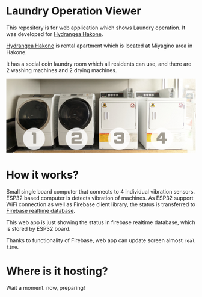 # Laundry Operation Viewer

This repository is for web application which shows Laundry operation. It was developed for [Hydrangea Hakone](https://hydrangea-hakone.com).


[Hydrangea Hakone](https://hydrangea-hakone.com) is rental apartment which is located at Miyagino area in Hakone.

It has a social coin laundry room which all residents can use, and there are 2 washing machines and 2 drying machines.

![laundry room in Hydrangea hakone](https://github.com/shizuka-na-kazushi/laundry-watcher/blob/037744bdbaa6203e2c0d0221a4991aa05b9482ba/src/assets/laundry-header-image.png?raw=true)

# How it works?

Small single board computer that connects to 4 individual vibration sensors. ESP32 based computer is detects vibration of machines. As ESP32 support WiFi connection as well as Firebase client library, the status is transferred to [Firebase realtime database](https://firebase.google.com/docs/database?hl=ja).

This web app is just showing the status in firebase realtime database, which is stored by ESP32 board. 

Thanks to functionality of Firebase, web app can update screen almost ``real time``. 

# Where is it hosting?

Wait a moment. now, preparing!
